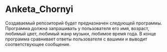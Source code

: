 # Anketa_Chornyi
Создаваемый репозиторий будет предназначен следующей программы. Программа должна запрашивать у пользователя его имя, возраст, любимый цвет, любимый жанр музыки, любимое время года. В конце программа сравнивает ответы пользователя с вашими и выводит соответствующее сообщение.
